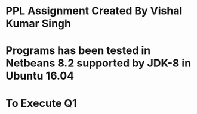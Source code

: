 # PPL Assignment Created By Vishal Kumar Singh
# Programs has been tested in Netbeans 8.2 supported by JDK-8 in Ubuntu 16.04
# To Execute Q1
